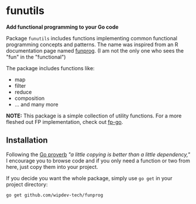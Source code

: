 # funutils

**Add functional programming to your Go code**

Package `funutils` includes functions implementing common functional
programming concepts and patterns. The name was inspired from an R
documentation page named
[funprog](https://www.rdocumentation.org/packages/base/versions/3.6.2/topics/funprog).
(I am not the only one who sees the "fun" in the "functional")

The package includes functions like:
- map
- filter
- reduce
- composition
- ... and many more

**NOTE:** This package is a simple collection of utility functions. For a more
fleshed out FP implementation, check out [fp-go](https://github.com/IBM/fp-go).

## Installation

Following the [Go proverb](https://go-proverbs.github.io/) _"a little copying
is better than a little dependency,"_ I encourage you to browse code and if you
only need a function or two from here, just copy them into your project.

If you decide you want the whole package, simply use `go get` in your project
directory:

```bash
go get github.com/wipdev-tech/funprog
```

